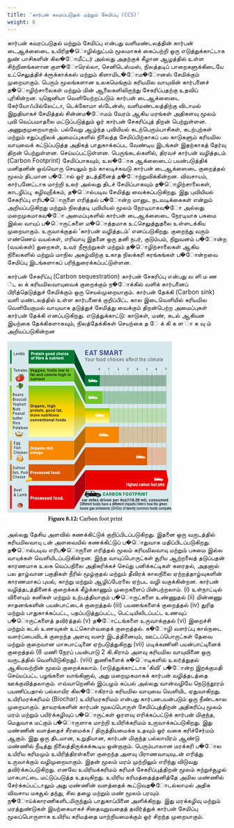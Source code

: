 ```yaml
---
title: 'கார்பன் கவரப்படுதல் மற்றும் சேமிப்பு (CCS)'
weight: 8
---
```


கார்பன் கவரப்படுதல் மற்றும் சேமிப்பு என்பது
வளிமண்டலத்தின்
கார்பன்
டைஆக்ஸைடை
உயிரித�ொழில்நுட்பம் மூலமாகக் கைப்பற்றி ஒரு
எடுத்துக்காட்டாக
நுண்
பாசிகளின்
கில�ோமீட்டர் அல்லது அதற்குக் கீழான ஆழத்தில் உள்ள
சிற்றினங்களான குள�ோரெல்லா, செனிடெஸ்மஸ்,
நிலத்தடிப்
பாறைகளுக்கிடையே
உட்செலுத்திச்
க்ரூக்காக்கஸ்
மற்றும்
கிளாமிட�ோம�ோனஸ்
சேமிக்கும் முறையாகும். பெரும் மூலங்களான
உலகமெங்கும் கரியமில வாயுவின் கார்பனைச்
த�ொழிற்சாலைகள் மற்றும் மின் ஆலைகளிலிருந்து
சேகரிப்பதற்கு உதவிப் புரிகின்றன. யுஜெனியா
வெளியேற்றப்படும்
கார்பன்
டைஆக்ஸைடை
கேர்யோஃபில்லேட்டா,
டெக்கோமா
ஸ்டேன்ஸ்,
வளிமண்டலத்திற்கு விடாமல் இறுதியாகச் சேமித்தல்
சின்னம�ோமம் வேரம் ஆகிய மரங்கள் அதிகளவு
மூலம் புவி வெப்பமாதலை மட்டுப்படுத்தும் ஓர்
கார்பன்
சேகரிப்புத்
திறன்
பெற்றுள்ளன.
அணுகுமுறையாகும். பல்வேறு ஆழ்ந்த புவியியல்
கடற்பெரும்பாசிகள், கடற்புற்கள் மற்றும் சதுப்புநிலக்
அமைப்புகளில்
நிலைத்த
சேமிப்பிற்காகப்
பல
காடுகளும் கரியமில வாயுவைக் கட்டுப்படுத்த அதிகத்
பாதுகாக்கப்பட வேண்டிய இடங்கள் இதற்காகத் தேர்வு
திறன் பெற்றுள்ளன.
செய்யப்பட்டுள்ளன.
பெருங்கடல்களில்,
திரவச்
கார்பன் வழித்தடம் (Carbon Footprint)
சேமிப்பாகவும், உல�ோக ஆக்ஸைடைப் பயன்படுத்திக்
மனிதனின் ஒவ்வொரு செயலும் நம் காலடிச்சுவடு
கார்பன் டைஆக்ஸைடை குறைத்தல் மூலம் திடமான
ப�ோல் ஓர் தடத்தினைத் த�ோற்றுவிக்கின்றன. விவசாயம்,
கார்பனேட்டாக மாற்றி உலர் அல்லது திடச் சேமிப்பாகவும்
த�ொழிற்சாலைகள், காடழிப்பு, கழிவுநீக்கம், த�ொல்படிவ
சேமித்து வைக்கப்படுகிறது. இது புவியியல் சேகரிப்பு
எரிப�ொருளை எரித்தல் ப�ோன்ற மானுட நடவடிக்கைகள்
என்றும் அறியப்படுகிறது மற்றும் நிலத்தடி புவியியல்
மூலம் நேரடியாகவ�ோ அல்லது மறைமுகமாகவ�ோ
அமைப்புகளில் கார்பன் டைஆக்ஸைடை நேரடியாக
பசுமை
இல்ல வாயுப் ப�ொருட்களை ம�ொத்தமாக
உட்செலுத்துதலை
உள்ளடக்கிய
முறையாகும்.
உருவாக்குதல் ‘கார்பன் வழித்தடம்’ எனப்படுகிறது.
குறைந்து வரும் எண்ணெய் வயல்கள், எரிவாயு
இதனை
ஒரு தனி நபர், குடும்பம், நிறுவனம் ப�ோன்ற
(வயல்கள்) துறைகள், உவர் நீரூற்றுகள் மற்றும்
த�ொழிற்சாலைகள்
ஆகிய நிலைகளில் மற்றும் மாநில
அகழ்விற்கு உகாத நிலக்கரி சுரங்கங்கள் ப�ோன்றவை
சேமிப்பு
இடங்களாகப்
பரிந்துரைக்கப்பட்டுள்ளன.

கார்பன்
சேகரிப்பு
(Carbon
sequestration)
கார்பன்
சேகரிப்பு
என்பது
வ ளி ம ண ்ட ல க்
கரியமிலவாயுவைக் குறைக்கும்
ந�ோக்கில் வளிக் கார்பனைப்
பிரித்தெடுத்துச் சேமிக்கும் ஒரு
செயல்முறையாகும்.
கார்பன் தேக்கி (Carbon sink)
வளி மண்டலத்தில் உள்ள
கார்பனைக் குறிப்பிட்ட கால
இடைவெளியில்
கரியமில
வெளியேறாமல்
வாயுவாக
தடுத்துச் சேமித்து வைக்கும்
திறன்பெற்ற
அமைப்புகள்
கார்பன் தேக்கி எனப்படுகிறது.
எடுத்துக்காட்டு:
காடுகள்,
மண்,
கடல்
ஆகியன
இயற்கை தேக்கிகளாகவும்,
நிலத்தேக்கிகள் செயற்கை
த ே க் கி க ள ா க வு ம்
அறியப்படுகின்றன

![Table 1 : Endemic plants](8.11.png "")

அல்லது தேசிய அளவில் கணக்கிட்டுக் குறிப்பிடப்படுகிறது.
இதனை ஒரு வருடத்தில் கரியமிலவாயு டன்
அளவையில் கணக்கிட்டுப் ப�ொதுவாக மதிப்பிடப்படுகிறது.
த�ொல்படிவ எரிப�ொருளை எரித்தல் மூலம் கரியமிலவாயு
மற்றும் பசுமை இல்ல வாயுக்கள் வெளியிடப்படுகின்றன.
இந்த வாயுப்பொருட்கள் சூரிய ஆற்றலைத் தடுப்பதன்
காரணமாக உலக வெப்பநிலை அதிகரிக்கச் செய்து
பனிக்கட்டிகள் கரைதல், அதனால் பல தாழ்வான
பகுதிகள் நீரில் மூழ்குதல் மற்றும் தீவிரக் காலநிலை
ஏற்றத்தாழ்வுகளின் காரணமாகப் புயல், காற்று மற்றும்
ஆழிப்பேரலை ஏற்பட வழி வகுக்கின்றன. கார்பன்
வழித்தடத்தினைக்
குறைக்கக்
கீழ்க்காணும்
முறைகளைப் பின்பற்றலாம். (i) உள்நாட்டில் விளையும்
கனிகள் மற்றும் உற்பத்தியாகும் ப�ொருட்களை
உண்ணுதல்
(ii)
மின்னணு
சாதனங்களின்
பயன்பாட்டைக் குறைத்தல் (iii) பயணங்களைக்
குறைத்தல் (iv) துரித மற்றும் பாதுகாக்கப்பட்ட,
பதப்படுத்துப்பட்ட,
பெட்டியிலிடப்பட்ட
உணவுப்
ப�ொருட்களைத்
தவிர்த்தல்
(v)
த�ோட்டங்களை
உருவாக்குதல் (vi) இறைச்சி மற்றும் கடல் உணவுகள்
உட்கொள்வதைக் குறைத்தல். க�ோழி வளர்ப்பு கால்நடை
வளர்ப்பைவிடக் குறைந்த அளவு வளர் இடத்தினையும்,
ஊட்டப்பொருட்கள் தேவை மற்றும் குறைவான
மாசுபாட்டினை ஏற்படுத்துகிறது (vii) மடிக்கணினி
பயன்பாட்டினைக் குறைத்தல் (8 மணி நேரப் பயன்பாடு
2 கி.கிராம் அளவு கரியமில வாயுவினை ஒரு வருடத்தில்
வெளியிடுகிறது). (viii) துணிகளைக் க�ொடிகளில்
உலர்த்துதல் ஆகியவற்றின் மூலம் குறைக்கலாம்.
(எடுத்துக்காட்டாக ‘கிவி’ ப�ோன்ற இறக்குமதி செய்யப்பட்ட
பழங்களை வாங்கினால், அது மறைமுகமாகக் கார்பன்
வழித்தடத்தை ஊக்குவித்தலாகும். எவ்வாறெனில்
இப்பழம் கப்பல் அல்லது வான்வழியே நெடுந்தூரம்
பயணிப்பதால் பல்லாயிர கில�ோகிராம் கரியமில
வாயுவை வெளியிட ஏதுவாகிறது.
உயிரிமரக்கரிமம் (Biochar)
உயிரிமரகரிமம் என்பது கார்பனபயன்படும் ஒரு நீண்டகால முறையாகும். தாவரங்களின்
கார்பன் மூலப்பொருள் சேமிப்புத்திறன் அதிகரிப்பு மூலம்
மரம் மற்றும் பயிர்க்கழிவுப் ப�ொருட்கள் ஓரளவு
எரிக்கப்பட்டுக் கார்பன் மிகுந்த, மெதுவாக மட்கும்
ப�ொருளாக மாற்றி உயிரிக்கரிமம் உருவாக்கப்படுகிறது.
இது மண்ணின் வளத்தைச் சீரமைக்க / திருத்தியமைக்க
உதவும் ஓர் வகை கரிச்சேர்மம் ஆகும். இது ஒரு
திடமான, உறுதியான, கார்பன் மிகுந்த பல்லாயிரம்
ஆண்டு மண்ணில் நீடித்து நிலைத்திருக்கக்கூடிய
ஒன்றாகும். பெரும்பாலான மரக்கரி ப�ோல உயிரிய
கரிமமும்
உயிரித்திரள்களை
குறைந்த
அளவு
பிராணவாயுவுடன்
எரித்து
உருவாக்கும்
வழிமுறையாகும். இதன் மூலம் மரம் முற்றிலும் எரிந்து
விடுவது தவிர்க்கப்படுகிறது. எனவே உயிரியக்கரிமம்
கரிமச் சேகரிப்புத்திறன் மூலம் சுற்றுச்சூழல் மாசுபாட்டை
மட்டுப்படுத்த உதவுகிறது.
உயிரிய கரிமத்தைத்தனித்தே அமில மண்ணில் சேர்க்கப்பட்டாலும் அது
மண்ணின் வளத்தைக் கூட்டுவத�ோடல்லாமல் அதிக
விவசாய மகசூல் தந்து, சில தழை மற்றும் மண் மூலம்
பரவும் ந�ோய்க்காரணிகளிடமிருந்தும் பாதுகாப்பினை
அளிக்கிறது. இது மரக்கழிவு மற்றும் மரத்துண்டுகள்
இயற்கையாகச் சிதைவுறுவதைத் தவிர்த்துக் கார்பன்
சேமிப்பு
மூலப்பொருளாக
உயிரிய
கரிமத்தை
மாற்றியமைக்கும் ஓர் சிறந்த முறையாகும்.

